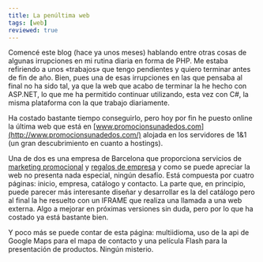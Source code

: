 ```yaml
---
title: La penúltima web
tags: [web]
reviewed: true
---
```

Comencé este blog (hace ya unos meses) hablando entre otras cosas de algunas irrupciones en mi rutina diaria en forma de PHP. Me estaba refiriendo a unos «trabajos» que tengo pendientes y quiero terminar antes de fin de año. Bien, pues una de esas irrupciones en las que pensaba al final no ha sido tal, ya que la web que acabo de terminar la he hecho con ASP.NET, lo que me ha permitido continuar utilizando, esta vez con C#, la misma plataforma con la que trabajo diariamente.

Ha costado bastante tiempo conseguirlo, pero hoy por fin he puesto online la última web que está en [www.promocionsunadedos.com](http://www.promocionsunadedos.com/) alojada en los servidores de 1&1 (un gran descubrimiento en cuanto a hostings).

Una de dos es una empresa de Barcelona que proporciona servicios de [marketing promocional](http://www.promocionsunadedos.com/Default.aspx) y [regalos de empresa](http://www.promocionsunadedos.com/Company.aspx) y como se puede apreciar la web no presenta nada especial, ningún desafío. Está compuesta por cuatro páginas: inicio, empresa, catálogo y contacto. La parte que, en principio, puede parecer más interesante diseñar y desarrollar es la del catálogo pero al final la he resuelto con un IFRAME que realiza una llamada a una web externa. Algo a mejorar en próximas versiones sin duda, pero por lo que ha costado ya está bastante bien.<div>  

Y poco más se puede contar de esta página: multiidioma, uso de la api de Google Maps para el mapa de contacto y una película Flash para la presentación de productos. Ningún misterio.

